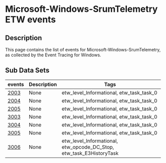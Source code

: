 # Microsoft-Windows-SrumTelemetry ETW events

## Description
This page contains the list of events for Microsoft-Windows-SrumTelemetry, as collected by the Event Tracing for Windows.

## Sub Data Sets
|events|Description|Tags|
|---|---|---|
|[2003](events/event-2003.md)|None|etw_level_Informational, etw_task_task_0|
|[2004](events/event-2004.md)|None|etw_level_Informational, etw_task_task_0|
|[2005](events/event-2005.md)|None|etw_level_Informational, etw_task_task_0|
|[3003](events/event-3003.md)|None|etw_level_Informational, etw_task_task_0|
|[3004](events/event-3004.md)|None|etw_level_Informational, etw_task_task_0|
|[3005](events/event-3005.md)|None|etw_level_Informational, etw_task_task_0|
|[3006](events/event-3006.md)|None|etw_level_Informational, etw_opcode_DC_Stop, etw_task_E3HistoryTask|
